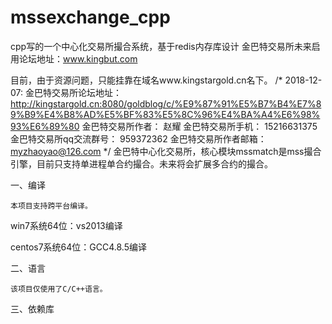 # mssexchange_cpp
cpp写的一个中心化交易所撮合系统，基于redis内存库设计
金巴特交易所未来启用论坛地址：www.kingbut.com

目前，由于资源问题，只能挂靠在域名www.kingstargold.cn名下。
/*
2018-12-07:
金巴特交易所论坛地址： http://kingstargold.cn:8080/goldblog/c/%E9%87%91%E5%B7%B4%E7%89%B9%E4%B8%AD%E5%BF%83%E5%8C%96%E4%BA%A4%E6%98%93%E6%89%80
金巴特交易所作者： 赵耀
金巴特交易所手机： 15216631375
金巴特交易所qq交流群号： 959372362
金巴特交易所作者邮箱： myzhaoyao@126.com
*/
金巴特中心化交易所，核心模块mssmatch是mss撮合引擎，目前只支持单进程单合约撮合。未来将会扩展多合约的撮合。

一、编译

    本项目支持跨平台编译。

win7系统64位：vs2013编译   

centos7系统64位：GCC4.8.5编译

二、语言

    该项目仅使用了C/C++语言。

三、依赖库

